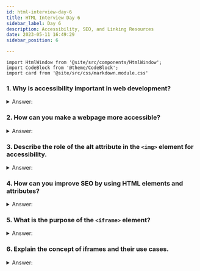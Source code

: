 ```yaml
---
id: html-interview-day-6
title: HTML Interview Day 6
sidebar_label: Day 6
description: Accessibility, SEO, and Linking Resources
date: 2023-05-11 16:49:29
sidebar_position: 6

---
```


```mdx-code-block
import HtmlWindow from '@site/src/components/HtmlWindow';
import CodeBlock from '@theme/CodeBlock';
import card from '@site/src/css/markdown.module.css'
```


### 1. Why is accessibility important in web development?

<details>
    <summary>Answer:</summary>
</details>

### 2. How can you make a webpage more accessible?

<details>
    <summary>Answer:</summary>
</details>

### 3. Describe the role of the alt attribute in the `<img>` element for accessibility.

<details>
    <summary>Answer:</summary>
</details>

### 4. How can you improve SEO by using HTML elements and attributes?

<details>
    <summary>Answer:</summary>
</details>

### 5. What is the purpose of the `<iframe>` element?

<details>
    <summary>Answer:</summary>
</details>

### 6. Explain the concept of iframes and their use cases.

<details>
    <summary>Answer:</summary>
</details>